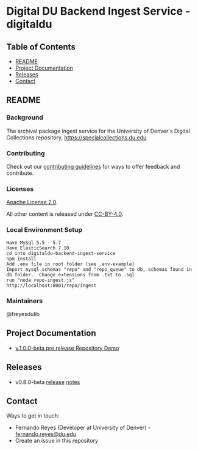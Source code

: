 # Digital DU Backend Ingest Service - digitaldu

## Table of Contents

* [README](#readme)
* [Project Documentation](#project-documentation)
* [Releases](#releases)
* [Contact](#contact)

## README

### Background

The archival package ingest service for the University of Denver's Digital Collections repository, https://specialcollections.du.edu.

### Contributing

Check out our [contributing guidelines](/CONTRIBUTING.md) for ways to offer feedback and contribute.

### Licenses

[Apache License 2.0](https://www.apache.org/licenses/LICENSE-2.0).

All other content is released under [CC-BY-4.0](https://creativecommons.org/licenses/by/4.0/).

### Local Environment Setup

```
Have MySql 5.5 - 5.7
Have ElasticSearch 7.10
cd into digitaldu-backend-ingest-service
npm install
Add .env file in root folder (see .env-example)
Import mysql schemas "repo" and "repo_queue" to db, schemas found in db folder.  Change extensions from .txt to .sql
run "node repo-ingest.js"
http://localhost:8001/repo/ingest
```

### Maintainers

@freyesdulib

## Project Documentation

* [v.1.0.0-beta pre release Repository Demo](https://youtu.be/1LGOQYEfz5I)

## Releases
* v0.8.0-beta [release]() [notes]()



## Contact

Ways to get in touch:

* Fernando Reyes (Developer at University of Denver) - fernando.reyes@du.edu
* Create an issue in this repository
